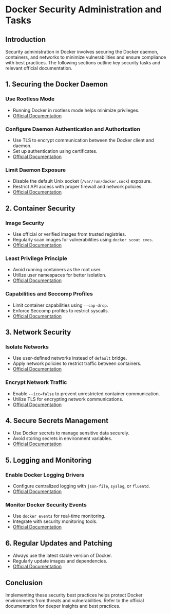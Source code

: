 # Docker Security Administration and Tasks

## Introduction
Security administration in Docker involves securing the Docker daemon, containers, and networks to minimize vulnerabilities and ensure compliance with best practices. The following sections outline key security tasks and relevant official documentation.

## 1. Securing the Docker Daemon

### Use Rootless Mode
- Running Docker in rootless mode helps minimize privileges.
- [Official Documentation](https://docs.docker.com/engine/security/rootless/)

### Configure Daemon Authentication and Authorization
- Use TLS to encrypt communication between the Docker client and daemon.
- Set up authentication using certificates.
- [Official Documentation](https://docs.docker.com/engine/security/protect-access/)

### Limit Daemon Exposure
- Disable the default Unix socket (`/var/run/docker.sock`) exposure.
- Restrict API access with proper firewall and network policies.
- [Official Documentation](https://docs.docker.com/engine/security/)

## 2. Container Security

### Image Security
- Use official or verified images from trusted registries.
- Regularly scan images for vulnerabilities using `docker scout cves`.
- [Official Documentation](https://docs.docker.com/reference/cli/docker/scout/cves/)

### Least Privilege Principle
- Avoid running containers as the root user.
- Utilize user namespaces for better isolation.
- [Official Documentation](https://docs.docker.com/engine/security/userns-remap/)

### Capabilities and Seccomp Profiles
- Limit container capabilities using `--cap-drop`.
- Enforce Seccomp profiles to restrict syscalls.
- [Official Documentation](https://docs.docker.com/engine/security/seccomp/)

## 3. Network Security

### Isolate Networks
- Use user-defined networks instead of `default` bridge.
- Apply network policies to restrict traffic between containers.
- [Official Documentation](https://docs.docker.com/network/)

### Encrypt Network Traffic
- Enable `--icc=false` to prevent unrestricted container communication.
- Utilize TLS for encrypting network communications.
- [Official Documentation](https://docs.docker.com/engine/security/https/)

## 4. Secure Secrets Management
- Use Docker secrets to manage sensitive data securely.
- Avoid storing secrets in environment variables.
- [Official Documentation](https://docs.docker.com/engine/swarm/secrets/)

## 5. Logging and Monitoring

### Enable Docker Logging Drivers
- Configure centralized logging with `json-file`, `syslog`, or `fluentd`.
- [Official Documentation](https://docs.docker.com/config/containers/logging/configure/)

### Monitor Docker Security Events
- Use `docker events` for real-time monitoring.
- Integrate with security monitoring tools.
- [Official Documentation](https://docs.docker.com/config/containers/logging/)

## 6. Regular Updates and Patching
- Always use the latest stable version of Docker.
- Regularly update images and dependencies.
- [Official Documentation](https://docs.docker.com/get-docker/)

## Conclusion
Implementing these security best practices helps protect Docker environments from threats and vulnerabilities. Refer to the official documentation for deeper insights and best practices.
